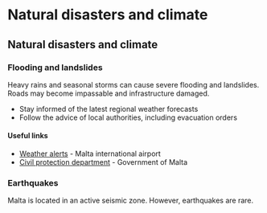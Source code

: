# Natural disasters and climate

## Natural disasters and climate

### Flooding and landslides

Heavy rains and seasonal storms can cause severe flooding and landslides. Roads may become impassable and infrastructure damaged.

* Stay informed of the latest regional weather forecasts
* Follow the advice of local authorities, including evacuation orders

#### Useful links

* [Weather alerts](https://www.maltairport.com/weather/) - Malta international airport
* [Civil protection department](https://homeaffairs.gov.mt/en/MHAS-Departments/CPD/Pages/CPD-Home.aspx) - Government of Malta

### Earthquakes

Malta is located in an active seismic zone. However, earthquakes are rare.